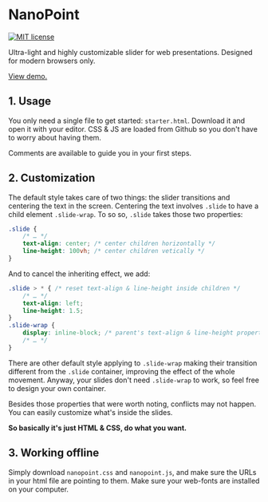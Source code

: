 # NanoPoint
[![MIT license](https://img.shields.io/badge/license-MIT-yellow.svg?style=flat-square)](https://opensource.org/licenses/MIT)

Ultra-light and highly customizable slider for web presentations. Designed for modern browsers only.

<a href="http://noclat.github.io/nanopoint">View demo.</a>

## 1. Usage
You only need a single file to get started: `starter.html`. Download it and open it with your editor.
CSS & JS are loaded from Github so you don't have to worry about having them.

Comments are available to guide you in your first steps.

## 2. Customization
The default style takes care of two things: the slider transitions and centering the text in the screen.
Centering the text involves `.slide` to have a child element `.slide-wrap`. To so so, `.slide` takes those two properties:

```css
.slide {
    /* … */
    text-align: center; /* center children horizontally */
    line-height: 100vh; /* center children vetically */
}
```

And to cancel the inheriting effect, we add:

```css
.slide > * { /* reset text-align & line-height inside children */
    /* … */
    text-align: left; 
    line-height: 1.5;
}
.slide-wrap {
    display: inline-block; /* parent's text-align & line-height properties have effect on it */
    /* … */
}
```

There are other default style applying to `.slide-wrap` making their transition different from the `.slide` container, improving the effect of the whole movement. Anyway, your slides don't need `.slide-wrap` to work, so feel free to design your own container.

Besides those properties that were worth noting, conflicts may not happen. You can easily customize what's inside the slides.

**So basically it's just HTML & CSS, do what you want.**

## 3. Working offline
Simply download `nanopoint.css` and `nanopoint.js`, and make sure the URLs in your html file are pointing to them. Make sure your web-fonts are installed on your computer.
